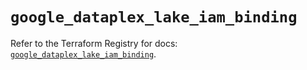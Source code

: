 # `google_dataplex_lake_iam_binding`

Refer to the Terraform Registry for docs: [`google_dataplex_lake_iam_binding`](https://registry.terraform.io/providers/hashicorp/google-beta/5.29.0/docs/resources/google_dataplex_lake_iam_binding).
